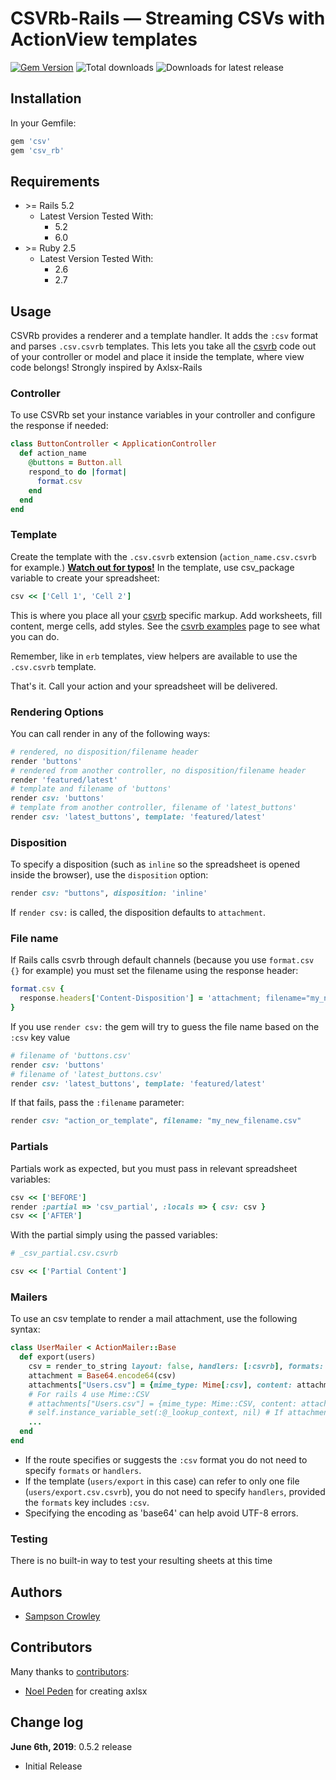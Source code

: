 CSVRb-Rails &mdash; Streaming CSVs with ActionView templates
===================================================

[![Gem Version](https://badge.fury.io/rb/csv_rb.svg)](http://badge.fury.io/rb/csv_rb)
![Total downloads](http://ruby-gem-downloads-badge.herokuapp.com/csv_rb?type=total)
![Downloads for latest release](http://ruby-gem-downloads-badge.herokuapp.com/csv_rb/6.0.3.1?label=6.0.3.1)

## Installation

In your Gemfile:

```ruby
gem 'csv'
gem 'csv_rb'
```

## Requirements

* \>= Rails 5.2
  - Latest Version Tested With:
    - 5.2
    - 6.0
* \>= Ruby 2.5
  - Latest Version Tested With:
    - 2.6
    - 2.7


## Usage

CSVRb provides a renderer and a template handler. It adds the `:csv` format and parses `.csv.csvrb` templates. This lets you take all the [csvrb](https://github.com/SampsonCrowley/csvrb) code out of your controller or model and place it inside the template, where view code belongs! Strongly inspired by Axlsx-Rails

### Controller

To use CSVRb set your instance variables in your controller and configure the response if needed:

```ruby
class ButtonController < ApplicationController
  def action_name
    @buttons = Button.all
    respond_to do |format|
      format.csv
    end
  end
end
```

### Template

Create the template with the `.csv.csvrb` extension (`action_name.csv.csvrb` for example.) [**Watch out for typos!**](#troubleshooting) In the template, use csv_package variable to create your spreadsheet:

```ruby
csv << ['Cell 1', 'Cell 2']
```

This is where you place all your [csvrb](https://github.com/SampsonCrowley/csvrb) specific markup. Add worksheets, fill content, merge cells, add styles. See the [csvrb examples](https://github.com/SampsonCrowley/csvrb/tree/master/examples/example.rb) page to see what you can do.

Remember, like in `erb` templates, view helpers are available to use the `.csv.csvrb` template.

That's it. Call your action and your spreadsheet will be delivered.

### Rendering Options

You can call render in any of the following ways:

```ruby
# rendered, no disposition/filename header
render 'buttons'
# rendered from another controller, no disposition/filename header
render 'featured/latest'
# template and filename of 'buttons'
render csv: 'buttons'
# template from another controller, filename of 'latest_buttons'
render csv: 'latest_buttons', template: 'featured/latest'
```

### Disposition

To specify a disposition (such as `inline` so the spreadsheet is opened inside the browser), use the `disposition` option:

```ruby
render csv: "buttons", disposition: 'inline'
```

If `render csv:` is called, the disposition defaults to `attachment`.

### File name

If Rails calls csvrb through default channels (because you use `format.csv {}` for example) you must set the filename using the response header:

```ruby
format.csv {
  response.headers['Content-Disposition'] = 'attachment; filename="my_new_filename.csv"'
}
```

If you use `render csv:` the gem will try to guess the file name based on the `:csv` key value

```ruby
# filename of 'buttons.csv'
render csv: 'buttons'
# filename of 'latest_buttons.csv'
render csv: 'latest_buttons', template: 'featured/latest'
```

If that fails, pass the `:filename` parameter:

```ruby
render csv: "action_or_template", filename: "my_new_filename.csv"
```

### Partials

Partials work as expected, but you must pass in relevant spreadsheet variables:

```ruby
csv << ['BEFORE']
render :partial => 'csv_partial', :locals => { csv: csv }
csv << ['AFTER']
```

With the partial simply using the passed variables:

```ruby
# _csv_partial.csv.csvrb

csv << ['Partial Content']
```

### Mailers

To use an csv template to render a mail attachment, use the following syntax:

```ruby
class UserMailer < ActionMailer::Base
  def export(users)
    csv = render_to_string layout: false, handlers: [:csvrb], formats: [:csv], template: "users/export", locals: {users: users}
    attachment = Base64.encode64(csv)
    attachments["Users.csv"] = {mime_type: Mime[:csv], content: attachment, encoding: 'base64'}
    # For rails 4 use Mime::CSV
    # attachments["Users.csv"] = {mime_type: Mime::CSV, content: attachment, encoding: 'base64'}
    # self.instance_variable_set(:@_lookup_context, nil) # If attachments are rendered as content, try this and open an issue
    ...
  end
end
```

* If the route specifies or suggests the `:csv` format you do not need to specify `formats` or `handlers`.
* If the template (`users/export` in this case) can refer to only one file (`users/export.csv.csvrb`), you do not need to specify `handlers`, provided the `formats` key includes `:csv`.
* Specifying the encoding as 'base64' can help avoid UTF-8 errors.

### Testing

There is no built-in way to test your resulting sheets at this time

## Authors

* [Sampson Crowley](https://github.com/SampsonCrowley)

## Contributors

Many thanks to [contributors](https://github.com/SampsonCrowley/csv_rb/graphs/contributors):

* [Noel Peden](https://github.com/straydogstudio) for creating axlsx

## Change log

**June 6th, 2019**: 0.5.2 release

- Initial Release
